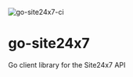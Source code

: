 ![go-site24x7-ci](https://github.com/jseris/go-site24x7/workflows/go-site24x7-ci/badge.svg)

# go-site24x7
Go client library for the Site24x7 API
